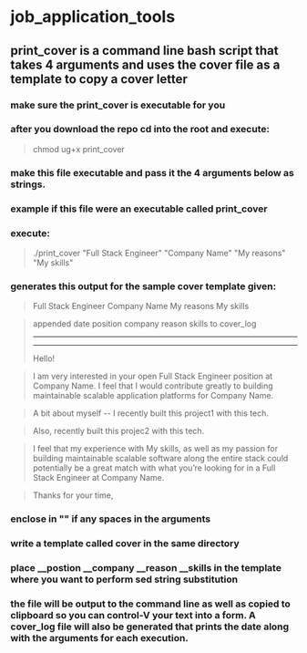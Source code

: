 # job_application_tools

## print_cover is a command line bash script that takes 4 arguments and uses the cover file as a template to copy a cover letter

### make sure the print_cover is executable for you
### after you download the repo cd into the root and execute:
> chmod ug+x print_cover

### make this file executable and pass it the 4 arguments below as strings.
### example if this file were an executable called print_cover
### execute:
>  ./print_cover "Full Stack Engineer" "Company Name" "My reasons" "My skills"

### generates this output for the sample cover template given:

>  Full Stack Engineer
>  Company Name
>  My reasons
>  My skills


>  appended date position company reason skills to cover_log
>  ******************************************************************
>  ******************************************************************
>  Hello!

>  I am very interested in your open Full Stack Engineer position at Company Name.  I feel that I would contribute greatly to building maintainable scalable application platforms for Company Name.

>  A bit about myself --  I recently built this project1 with this tech.

>  Also, recently built this projec2 with this tech.

>  I feel that my experience with My skills, as well as my passion for building maintainable scalable software along the entire stack could potentially be a great match with what you’re looking for in a Full Stack Engineer at Company Name.


>Thanks for your time,


### enclose in "" if any spaces in the arguments
### write a template called cover in the same directory
### place __postion __company __reason __skills in the template where you want to perform sed string substitution
### the file will be output to the command line as well as copied to clipboard so you can control-V your text into a form. A cover_log file will also be generated that prints the date along with the arguments for each execution.


